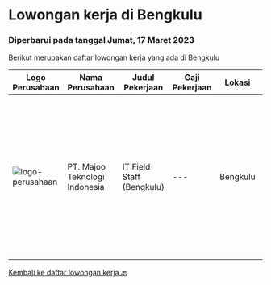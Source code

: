 
  # Lowongan kerja di Bengkulu

  ### Diperbarui pada tanggal Jumat, 17 Maret 2023

  Berikut merupakan daftar lowongan kerja yang ada di Bengkulu

  |Logo Perusahaan | Nama Perusahaan | Judul Pekerjaan | Gaji Pekerjaan | Lokasi | Deskripsi | Tanggal diunggah | Pranala |
  | -------------- | --------------- | --------------- | --------- | --------- | -------------- | ------- | ----------- |
  |![logo-perusahaan](https://image-service-cdn.seek.com.au/189bf52fde82636e38ad72262805fd31d41717ee/ee4dce1061f3f616224767ad58cb2fc751b8d2dc)|PT. Majoo Teknologi Indonesia|IT Field Staff (Bengkulu)|---|Bengkulu|Kualifikasi Minimal: D3/S1 Teknologi Informasi atau Sistem Informasi Pengalaman 1 tahun bekerja sebagai teknisi lapangan di bidang teknologi informasi...|Selasa, 21 Februari 2023|https://www.jobstreet.co.id/id/job/it-field-staff-bengkulu-4233507?token=0~d2b8ac75-0d54-4db9-af21-6ffc062916f9&sectionRank=1&jobId=jobstreet-id-job-4233507|


  [Kembali ke daftar lowongan kerja 🔙](../README.md#daftar-lowongan-kerja)
  